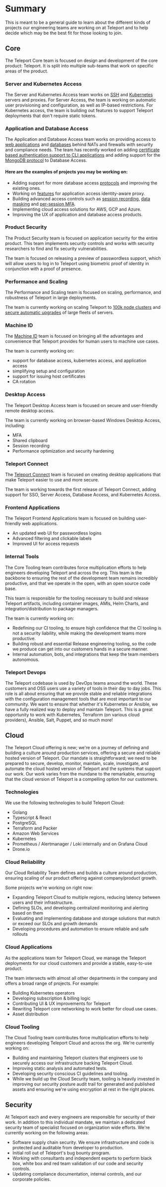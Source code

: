 # Summary

This is meant to be a general guide to learn about the different kinds of
projects our engineering teams are working on at Teleport and to help decide
which may be the best fit for those looking to join.

## Core

The Teleport Core team is focused on design and development of the core product:
Teleport. It is split into multiple sub-teams that work on specific areas of the
product.

### Server and Kubernetes Access

The Server and Kubernetes Access team works on
[SSH](https://goteleport.com/ssh-server-access/) and
[Kubernetes](https://goteleport.com/kubernetes-access/) servers and proxies. For
Server Access, the team is working on automatic user provisioning and
configuration, as well as IP-based restrictions. For Kubernetes access, the team
is building out features to support Teleport deployments that don't require
static tokens.

### Application and Database Access

The Application and Database Access team works on providing access to [web applications](https://goteleport.com/docs/application-access) and [databases](https://goteleport.com/docs/database-access/) behind NATs and firewalls with security and compliance needs. The team has recently worked on adding [certificate based authentication support to CLI applications](https://github.com/gravitational/teleport/pull/5918) and adding support for the [MongoDB protocol](https://github.com/gravitational/teleport/pull/7213) to Database Access.

#### Here are the examples of projects you may be working on:

- Adding support for more database access [protocols](https://github.com/gravitational/teleport/issues?q=is%3Aopen+is%3Aissue+label%3Adatabase-access+label%3Adb%2Frequested) and improving the existing ones.
- Working on [features](https://github.com/gravitational/teleport/issues?q=is%3Aissue+is%3Aopen+label%3Aapplication-access+label%3Afeature-request) for application access identity-aware proxy.
- Building advanced access controls such as [session recording](https://github.com/gravitational/teleport/issues/5799), [data masking](https://github.com/gravitational/teleport/issues/7150) and [per-session MFA](https://github.com/gravitational/teleport/issues/6172).
- Implementing cloud access solutions for AWS, GCP and Azure.
- Improving the UX of application and database access products.

### Product Security

The Product Security team is focused on application security for the entire
product. This team implements security controls and works with security
researchers to find and fix security vulnerabilities.

The team is focused on releasing a preview of passwordless support, which will
allow users to log in to Teleport using biometric proof of identity in
conjunction with a proof of presence.

### Performance and Scaling

The Performance and Scaling team is focused on scaling, performance, and
robustness of Teleport in large deployments.

The team is currently working on scaling Teleport to
[100k node clusters](https://github.com/gravitational/teleport/issues/4173) and
[secure automatic upgrades](https://github.com/gravitational/teleport/pull/6691)
of large fleets of servers.

### Machine ID

The [Machine ID](https://goteleport.com/blog/machine-to-machine-access/) team is
focused on bringing all the advantages and convenience that Teleport provides
for human users to machine use cases.

The team is currently working on:

- support for database access, kubernetes access, and application access
- simplifying setup and configuration
- support for issuing host certificates
- CA rotation

### Desktop Access

The Teleport Desktop Access team is focused on secure and user-friendly remote desktop access.

The team is currently working on browser-based Windows Desktop Access, including:

- MFA
- Shared clipboard
- Session recording
- Performance optimization and security hardening

### Teleport Connect

The [Teleport Connect](https://goteleport.com/blog/teleport-connect/) team is
focused on creating desktop applications that make Teleport easier to use and
more secure.

The team is working towards the first release of Teleport Connect, adding
support for SSO, Server Access, Database Access, and Kubernetes Access.

### Frontend Applications

The Teleport Frontend Applications team is focused on building user-friendly web
applications.

- An updated web UI for passwordless logins
- Advanced filtering and clickable labels
- Improved UI for access requests

### Internal Tools

The Core Tooling team contributes force multiplication efforts to help engineers
developing Teleport and across the org. This team is the backbone to ensuring
the rest of the development team remains incredibly productive, and that we
operate in the open, with an open source code base.

This team is responsible for the tooling necessary to build and release Teleport
artifacts, including container images, AMIs, Helm Charts, and
integration/distribution to package managers.

The team is currently working on:

- Redefining our CI tooling, to ensure high confidence that the CI tooling is
  not a security liability, while making the development teams more productive.
- Building robust and essential Release engineering tooling, so the code we
  produce can get into our customers hands in a secure manner.
- Internal automation, bots, and integrations that keep the team members
  autonomous.

### Teleport Devops

The Teleport codebase is used by DevOps teams around the world. These customers
and OSS users use a variety of tools in their day to day jobs. This role is all
about ensuring that we provide stable and reliable integrations with the
configuration management tools that are most important to our community. We want
to ensure that whether it's Kubernetes or Ansible, we have a fully realized way
to deploy and maintain Teleport. This is a great opportunity to work with
Kubernetes, Terraform (on various cloud providers), Ansible, Salt, Puppet, and
so much more!

## Cloud

The Teleport Cloud offering is new; we're on a journey of defining and building
a culture around production services, offering a secure and reliable hosted
version of Teleport. Our mandate is straightforward; we need to be prepared to
secure, develop, monitor, maintain, scale, investigate, and automate the cloud
hosted version of Teleport and the systems that support our work. Our work
varies from the mundane to the remarkable, ensuring that the cloud version of
Teleport is a compelling option for our customers.

### Technologies

We use the following technologies to build Teleport Cloud:

- Golang
- Typescript & React
- PostgreSQL
- Terraform and Packer
- Amazon Web Services
- Kubernetes
- Prometheus / Alertmanager / Loki internally and on Grafana Cloud
- Drone.io

### Cloud Reliability

Our Cloud Reliability Team defines and builds a culture around production,
ensuring scaling of our product offering against company/product growth.

Some projects we're working on right now:

- Expanding Teleport Cloud to multiple regions, reducing latency between users
  and their infrastructure.
- Defining SLOs, and developing centralized monitoring and alerting based on them
- Evaluating and implementing database and storage solutions that match or
  exceed our SLOs and growth demands
- Developing procedures and automation to ensure reliable and safe rollouts

### Cloud Applications

As the applications team for Teleport Cloud, we manage the Teleport deployments
for our cloud customers and provide a stable, easy-to-use product.

The team intersects with almost all other departments in the company and offers
a broad range of projects. For example:

- Building Kubernetes operators
- Developing subscription & billing logic
- Contributing UI & UX improvements for Teleport
- Rewriting Teleport core networking to work better for cloud use cases.
- Asset distribution

### Cloud Tooling

The Cloud Tooling team contributes force multiplication efforts to help
engineers developing Teleport Cloud and across the org. We're currently working
on:

- Building and maintaining Teleport clusters that engineers use to securely
  access our infrastructure backing Teleport Cloud.
- Improving static analysis and automated tests.
- Developing security conscious CI guidelines and tooling.
- While we build up the Cloud Security team, tooling is heavily invested in
  improving our security posture
  audit trail for generated and published assets and ensuring we're using
  encryption at rest in the right places.

## Security

At Teleport each and every engineers are responsible for security of their work.
In addition to this individual mandate, we maintain a dedicated security team
of specialist focused on organization wide efforts. We're currently working
on the following areas:

- Software supply chain security. We ensure infrastructure and code is protected
  and auditable from developer to production.
- Initial roll out of Teleport's bug bounty program.
- Working with consultants and independent experts to perform black box, white
  box and red team validation of our code and security controls.
- Updating compliance documentation, internal controls, and our corporate policies.

